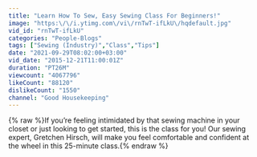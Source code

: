 ```yaml
---
title: "Learn How To Sew, Easy Sewing Class For Beginners!"
image: "https:\/\/i.ytimg.com\/vi\/rnTwT-ifLkU\/hqdefault.jpg"
vid_id: "rnTwT-ifLkU"
categories: "People-Blogs"
tags: ["Sewing (Industry)","Class","Tips"]
date: "2021-09-29T08:02:00+03:00"
vid_date: "2015-12-21T11:00:01Z"
duration: "PT26M"
viewcount: "4067796"
likeCount: "88120"
dislikeCount: "1550"
channel: "Good Housekeeping"
---
```

{% raw %}If you’re feeling intimidated by that sewing machine in your closet or just looking to get started, this is the class for you! Our sewing expert, Gretchen Hirsch, will make you feel comfortable and confident at the wheel in this 25-minute class.{% endraw %}
